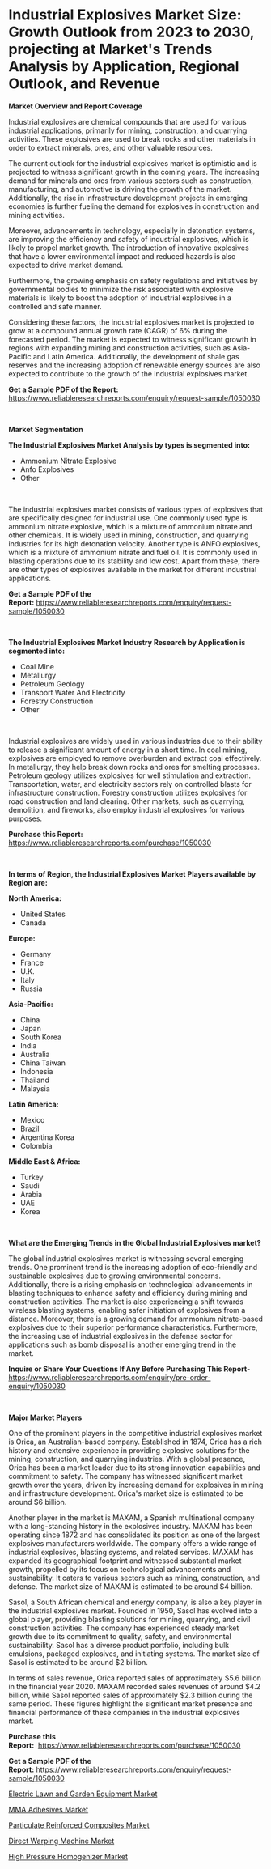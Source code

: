 <p><h1>Industrial Explosives Market Size: Growth Outlook from 2023 to 2030, projecting at Market's Trends Analysis by Application, Regional Outlook, and Revenue</h1></p><p><strong>Market Overview and Report Coverage</strong></p>
<p><p>Industrial explosives are chemical compounds that are used for various industrial applications, primarily for mining, construction, and quarrying activities. These explosives are used to break rocks and other materials in order to extract minerals, ores, and other valuable resources.</p><p>The current outlook for the industrial explosives market is optimistic and is projected to witness significant growth in the coming years. The increasing demand for minerals and ores from various sectors such as construction, manufacturing, and automotive is driving the growth of the market. Additionally, the rise in infrastructure development projects in emerging economies is further fueling the demand for explosives in construction and mining activities.</p><p>Moreover, advancements in technology, especially in detonation systems, are improving the efficiency and safety of industrial explosives, which is likely to propel market growth. The introduction of innovative explosives that have a lower environmental impact and reduced hazards is also expected to drive market demand.</p><p>Furthermore, the growing emphasis on safety regulations and initiatives by governmental bodies to minimize the risk associated with explosive materials is likely to boost the adoption of industrial explosives in a controlled and safe manner.</p><p>Considering these factors, the industrial explosives market is projected to grow at a compound annual growth rate (CAGR) of 6% during the forecasted period. The market is expected to witness significant growth in regions with expanding mining and construction activities, such as Asia-Pacific and Latin America. Additionally, the development of shale gas reserves and the increasing adoption of renewable energy sources are also expected to contribute to the growth of the industrial explosives market.</p></p>
<p><strong>Get a Sample PDF of the Report:</strong> <a href="https://www.reliableresearchreports.com/enquiry/request-sample/1050030">https://www.reliableresearchreports.com/enquiry/request-sample/1050030</a></p>
<p>&nbsp;</p>
<p><strong>Market Segmentation</strong></p>
<p><strong>The Industrial Explosives Market Analysis by types is segmented into:</strong></p>
<p><ul><li>Ammonium Nitrate Explosive</li><li>Anfo Explosives</li><li>Other</li></ul></p>
<p>&nbsp;</p>
<p><p>The industrial explosives market consists of various types of explosives that are specifically designed for industrial use. One commonly used type is ammonium nitrate explosive, which is a mixture of ammonium nitrate and other chemicals. It is widely used in mining, construction, and quarrying industries for its high detonation velocity. Another type is ANFO explosives, which is a mixture of ammonium nitrate and fuel oil. It is commonly used in blasting operations due to its stability and low cost. Apart from these, there are other types of explosives available in the market for different industrial applications.</p></p>
<p><strong>Get a Sample PDF of the Report:</strong>&nbsp;<a href="https://www.reliableresearchreports.com/enquiry/request-sample/1050030">https://www.reliableresearchreports.com/enquiry/request-sample/1050030</a></p>
<p>&nbsp;</p>
<p><strong>The Industrial Explosives Market Industry Research by Application is segmented into:</strong></p>
<p><ul><li>Coal Mine</li><li>Metallurgy</li><li>Petroleum Geology</li><li>Transport Water And Electricity</li><li>Forestry Construction</li><li>Other</li></ul></p>
<p>&nbsp;</p>
<p><p>Industrial explosives are widely used in various industries due to their ability to release a significant amount of energy in a short time. In coal mining, explosives are employed to remove overburden and extract coal effectively. In metallurgy, they help break down rocks and ores for smelting processes. Petroleum geology utilizes explosives for well stimulation and extraction. Transportation, water, and electricity sectors rely on controlled blasts for infrastructure construction. Forestry construction utilizes explosives for road construction and land clearing. Other markets, such as quarrying, demolition, and fireworks, also employ industrial explosives for various purposes.</p></p>
<p><strong>Purchase this Report:</strong>&nbsp; <a href="https://www.reliableresearchreports.com/purchase/1050030">https://www.reliableresearchreports.com/purchase/1050030</a></p>
<p>&nbsp;</p>
<p><strong>In terms of Region, the Industrial Explosives Market Players available by Region are:</strong></p>
<p>
    <p> <strong> North America: </strong>
        <ul>
            <li>United States</li>
            <li>Canada</li>
        </ul>
        </p> 
    <p> <strong> Europe: </strong>
        <ul>
            <li>Germany</li>
            <li>France</li>
            <li>U.K.</li>
            <li>Italy</li>
            <li>Russia</li>
        </ul>
        </p> 
    <p> <strong> Asia-Pacific: </strong>
        <ul>
            <li>China</li>
            <li>Japan</li>
            <li>South Korea</li>
            <li>India</li>
            <li>Australia</li>
            <li>China Taiwan</li>
            <li>Indonesia</li>
            <li>Thailand</li>
            <li>Malaysia</li>
        </ul>
        </p> 
    <p> <strong> Latin America: </strong>
        <ul>
            <li>Mexico</li>
            <li>Brazil</li>
            <li>Argentina Korea</li>
            <li>Colombia</li>
        </ul>
        </p> 
    <p> <strong> Middle East & Africa: </strong>
        <ul>
            <li>Turkey</li>
            <li>Saudi</li>
            <li>Arabia</li>
            <li>UAE</li>
            <li>Korea</li>
        </ul>
    </p>
    </p>
<p>&nbsp;</p>
<p><strong>What are the Emerging Trends in the Global Industrial Explosives market?</strong></p>
<p><p>The global industrial explosives market is witnessing several emerging trends. One prominent trend is the increasing adoption of eco-friendly and sustainable explosives due to growing environmental concerns. Additionally, there is a rising emphasis on technological advancements in blasting techniques to enhance safety and efficiency during mining and construction activities. The market is also experiencing a shift towards wireless blasting systems, enabling safer initiation of explosives from a distance. Moreover, there is a growing demand for ammonium nitrate-based explosives due to their superior performance characteristics. Furthermore, the increasing use of industrial explosives in the defense sector for applications such as bomb disposal is another emerging trend in the market.</p></p>
<p><strong>Inquire or Share Your Questions If Any Before Purchasing This Report</strong>- <a href="https://www.reliableresearchreports.com/enquiry/pre-order-enquiry/1050030">https://www.reliableresearchreports.com/enquiry/pre-order-enquiry/1050030</a></p>
<p>&nbsp;</p>
<p><strong>Major Market Players</strong></p>
<p><p>One of the prominent players in the competitive industrial explosives market is Orica, an Australian-based company. Established in 1874, Orica has a rich history and extensive experience in providing explosive solutions for the mining, construction, and quarrying industries. With a global presence, Orica has been a market leader due to its strong innovation capabilities and commitment to safety. The company has witnessed significant market growth over the years, driven by increasing demand for explosives in mining and infrastructure development. Orica's market size is estimated to be around $6 billion.</p><p>Another player in the market is MAXAM, a Spanish multinational company with a long-standing history in the explosives industry. MAXAM has been operating since 1872 and has consolidated its position as one of the largest explosives manufacturers worldwide. The company offers a wide range of industrial explosives, blasting systems, and related services. MAXAM has expanded its geographical footprint and witnessed substantial market growth, propelled by its focus on technological advancements and sustainability. It caters to various sectors such as mining, construction, and defense. The market size of MAXAM is estimated to be around $4 billion.</p><p>Sasol, a South African chemical and energy company, is also a key player in the industrial explosives market. Founded in 1950, Sasol has evolved into a global player, providing blasting solutions for mining, quarrying, and civil construction activities. The company has experienced steady market growth due to its commitment to quality, safety, and environmental sustainability. Sasol has a diverse product portfolio, including bulk emulsions, packaged explosives, and initiating systems. The market size of Sasol is estimated to be around $2 billion.</p><p>In terms of sales revenue, Orica reported sales of approximately $5.6 billion in the financial year 2020. MAXAM recorded sales revenues of around $4.2 billion, while Sasol reported sales of approximately $2.3 billion during the same period. These figures highlight the significant market presence and financial performance of these companies in the industrial explosives market.</p></p>
<p><strong>Purchase this Report:</strong>&nbsp;&nbsp;<a href="https://www.reliableresearchreports.com/purchase/1050030">https://www.reliableresearchreports.com/purchase/1050030</a></p>
<p></p>
<p><strong>Get a Sample PDF of the Report:</strong>&nbsp;<a href="https://www.reliableresearchreports.com/enquiry/request-sample/1050030">https://www.reliableresearchreports.com/enquiry/request-sample/1050030</a></p>
<p><p><a href="https://medium.com/@luispacocha/electric-lawn-and-garden-equipment-market-trends-and-market-analysis-forecasted-for-period-7681dec82cb4">Electric Lawn and Garden Equipment Market</a></p><p><a href="https://github.com/CliffMedina6/Market-Research-Report-List-2/blob/main/mma-adhesives-market.md">MMA Adhesives Market</a></p><p><a href="https://github.com/PeterParrish5/Market-Research-Report-List-2/blob/main/particulate-reinforced-composites-market.md">Particulate Reinforced Composites Market</a></p><p><a href="https://medium.com/@marlonblick/direct-warping-machine-market-comprehensive-assessment-by-type-application-and-geography-4065f67aef6a">Direct Warping Machine Market</a></p><p><a href="https://medium.com/@yvettelesch/high-pressure-homogenizer-market-size-reveals-the-best-marketing-channels-in-global-industry-839e44b041aa">High Pressure Homogenizer Market</a></p></p>